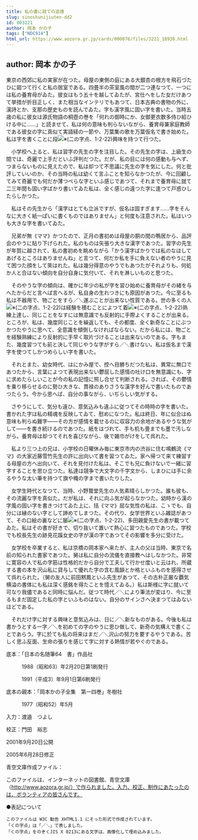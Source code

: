 ```yaml
---
title: 私の書に就ての追憶
slug: sinoshunijiuten-dd2
id: 003221
author: 岡本 かの子
tags: ["NDC914"]
html_url: https://www.aozora.gr.jp/cards/000076/files/3221_18930.html
---
```


## author: 岡本 かの子

東京の西郊に私の実家が在つた。母屋の東側の庭にある大銀杏の根方を飛石づたひに廻つて行くと私の居室である。四畳半の茶室風の間が二つ連なつて、一つには私の養育母がゐた。彼女はもう五十を越してゐたが、宮仕へをした女だけあつて挙措が折目正しく、また相当なインテリでもあつて、日本古典の書物の外に、漢詩とか、支那の歴史ものを読んでゐた。字も漢字風に固い字を書いた。当時五歳の私に彼女は源氏物語の桐壺の巻を「何れの御時にか、女御更衣数多侍ひ給ひける中に……」と読ませて、私は何の意味も判らないながら、養育母兼家庭教師である彼女の字に真似て実語経の一節や、万葉集の歌を万葉仮名で書き始めた。私は字を書くことに段![※(二の字点、1-2-22)](https://www.aozora.gr.jp/cards/000076/files/../../../gaiji/1-02/1-02-22.png)興味を持つて行つた。

　小学校へ上ると、私は習字の先生の字を注目した。その先生の字は、上級生の間では、奇麗で上手だといふ評判だつた。だが、私の目には何の感動も与へず、つまらないものに見えたので、私は却つて不思議に先生の字を気にした。何と批評していいのか、その当時の私は幼くて言ふことを知らなかつたが、今に回顧してみて奇麗でも何だか薄つぺらな字といふ感じであつて、それまで養育母に就て二三年間も固い字ばかり書いてゐた私は、全く感じの違つた字に逢つて戸惑ひしたらしかつた。

　私はその先生から「漢字はとても立派ですが、仮名は固すぎます……字をそんなに大きく紙一ぱいに書くものではありません」と何度も注意された。私はいつも大きな字を書いてゐた。

　兄弟が無《ママ》かつたので、正月の書初めは母屋の胴の間の鴨居から、品評会のやうに貼り下げられた。私のものは矢張り大きな漢字であつた。習字の先生が年賀に越されて、私の書初めを眺めながら「かう漢字ばかりでは私のなほしてあげるところはありませんね」と言つて、何だか私を手に負えない者のやうに見て困つた顔をして笑はれた。私は幾分得意のやうでもあつたがそれよりも、何処か人と合はない傾向を自分自身に気付いて、それを淋しいものと思つた。

　そのやうな字の傾向は、確かに年少の私が字を習ひ始めに養育母がその緒を与へたからだと言へば言へるが、私自身の生れつきにも原因があつた。今に至るも私は不器用で、物ごとをすら／＼運ぶことが出来ない性質である。世の多くの人![※(二の字点、1-2-22)](https://www.aozora.gr.jp/cards/000076/files/../../../gaiji/1-02/1-02-22.png)は経験を積むことによつて着![※(二の字点、1-2-22)](https://www.aozora.gr.jp/cards/000076/files/../../../gaiji/1-02/1-02-22.png)熟練上達し、同じことをなすには無意識でも反射的に手際よくすることが出来る。ところが、私は、幾度同じことを繰返しても、その都度、全く新奇なことにぶつかつたやうに思へて、全意識を傾倒しなければならない。だから私には、物ごとを経験熟練により反射的に手早く取片づけることは出来ないのである。字もまた、幾度習つても前と決して同じやうな字がすら／＼書けない。私は仮名まで漢字を使つてしかつめらしい字を書いた。

　それとまた、幼女時代、はにかみ屋で、控へ目勝ちだつた私は、異常に無口であつたから、言葉によつて表現出来ない鬱屈した感情の吐け口を無意識にも、字に求めたらしいことが今の私の記憶に照し合せて判断される。されば、その鬱情を乗り移らせるのに勢ひ大きな、貫禄のありさうな漢字を好んで書いたものであつたらう。今から思へば、自分の事ながら、いぢらしい気がする。

　さやうにして、気分も違ひ、意気込みも違ふに従つてその時時の字を書いた。書かれた字は私の精魂を反映してゐて、慰めになつた。私は終日、年に似合はぬ意味も判らぬ難字――その方が感情を載せるのに収容力の余地があるやうな気がして――を書き続けるのであつた。紙をはづれて、手も机も畳までも墨で汚しながら。養育母は却つてそれを喜びながら、後で雑巾がけをして呉れた。

　私より三つ上の兄は、小学校の日曜休み毎に東京市内の渋谷に住む鳴鶴流《ママ》の大家近藤雪竹先生の許に出向いて書を習つてゐた。家へ帰つて来て練習する母屋の方へ出向いて、それを見付けた私は、そこでも兄に負けないで一緒に習字することを思ひ立つた。私達は競争で大文字の千字文から、しまひには手に余るやうな太い筆を持つて旗や幟の字まで書いたりした。

　女学生時代となつて、当時、小野鵞堂先生の人気素晴らしかつた。誰も彼も、その流麗な字を真似た。だが私は、それに向ふ気が起らなかつた。幼時から漢の字風の固い字を書きつけてゐた上に、拮《ママ》屈な気性の私は、こゝでも、自分には縁のない字として諦めてしまつた。その代り、女学世界といふ雑誌があつて、その口絵の裏などに屡![※(二の字点、1-2-22)](https://www.aozora.gr.jp/cards/000076/files/../../../gaiji/1-02/1-02-22.png)、多田親愛先生の書が載つてゐた。私はその書が好きで、切り抜いて置いて熱心に習つたものであつた。学校でも校長先生の跡見花蹊女史の字が漢の字であつてその影響を多分に受けた。

　女学校を卒業すると、私は京橋の岡本家へ来たが、主人の父は当時、東京で名前の知られた書家であつた。舅は私に自分の流儀を直接教へはしなかつた。非常に寛容の人で私の字筋は性格的だから自分で工夫して行かせ度いと云はれ、所蔵する書の本を沢山私に貸与して優れた字の含む風韻とか格といふものを感得させて呉れられた。（舅の友人に前田黙鳳といふ先生があつて、その古朴正厳な覇気横溢の書体にも私は深く感銘を得たことを憶えてゐる。）私は斯様に字に就いて可なり我儘であると同時に悩んだ。従つて時代／＼により筆法が変はり、今に至るもまだ固定した私の字といふものはない。自分のサインさへ決まつてはゐないほどである。

　それだけ字に対する興味と意気込みは、日に／＼新なものがある。今後も私は書かうとする一字／＼を初めての字のやうに思ひ做して、新奇の気構えで書くことであらう。字に於ても私の将来はまだ／＼沢山の努力を要するやうである。苦しく思ふ反面、生命の張りを感じて字に対する熱情が若やぐのである。













底本：「日本の名随筆64　書」作品社


　　　1988（昭和63）年2月20日第1刷発行

　　　1991（平成3）年9月1日第6刷発行

底本の親本：「岡本かの子全集　第一四巻」冬樹社

　　　1977（昭和52）年5月

入力：渡邉　つよし

校正：門田　裕志

2001年9月20日公開

2005年6月28日修正

青空文庫作成ファイル：

このファイルは、インターネットの図書館、青空文庫（http://www.aozora.gr.jp/）で作られました。入力、校正、制作にあたったのは、ボランティアの皆さんです。









●表記について


	このファイルは W3C 勧告 XHTML1.1 にそった形式で作成されています。
	「くの字点」は「／＼」で表しました。
	「くの字点」をのぞくJIS X 0213にある文字は、画像化して埋め込みました。